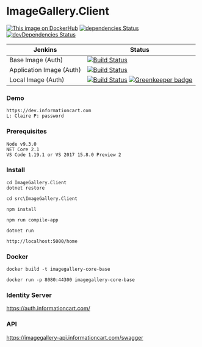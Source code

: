 # ImageGallery.Client

[![This image on DockerHub](https://img.shields.io/docker/pulls/stuartshay/imagegallery-client.svg)](https://hub.docker.com/r/stuartshay/imagegallery-client/)
 [![dependencies Status](https://david-dm.org/stuartshay/ImageGallery.Client/status.svg)](https://david-dm.org/stuartshay/ImageGallery.Client) [![devDependencies Status](https://david-dm.org/stuartshay/ImageGallery.Client/dev-status.svg)](https://david-dm.org/stuartshay/ImageGallery.Client?type=dev) 


 Jenkins | Status  
------------ | -------------
Base Image (Auth) | [![Build Status](https://jenkins.navigatorglass.com/buildStatus/icon?job=ImageGallery-Auth/ImageGallery-Auth-base)](https://jenkins.navigatorglass.com/job/ImageGallery-Auth/job/ImageGallery-Auth-base/)
Application Image (Auth) | [![Build Status](https://jenkins.navigatorglass.com/buildStatus/icon?job=ImageGallery-Auth/ImageGallery-Auth-build)](https://jenkins.navigatorglass.com/job/ImageGallery-Auth/job/ImageGallery-Auth-build/)
Local Image (Auth) | [![Build Status](https://jenkins.navigatorglass.com/buildStatus/icon?job=ImageGallery-Auth/ImageGallery-Auth-local)](https://jenkins.navigatorglass.com/job/ImageGallery-Auth/job/ImageGallery-Auth-local/) [![Greenkeeper badge](https://badges.greenkeeper.io/stuartshay/ImageGallery.Client.svg)](https://greenkeeper.io/)

### Demo
```
https://dev.informationcart.com
L: Claire P: password
```


### Prerequisites

```
Node v9.3.0
NET Core 2.1
VS Code 1.19.1 or VS 2017 15.8.0 Preview 2
```

### Install

```
cd ImageGallery.Client
dotnet restore

cd src\ImageGallery.Client

npm install

npm run compile-app

dotnet run

http://localhost:5000/home
```

### Docker
```
docker build -t imagegallery-core-base

docker run -p 8080:44300 imagegallery-core-base
```


### Identity Server
https://auth.informationcart.com/
      
### API
https://imagegallery-api.informationcart.com/swagger

